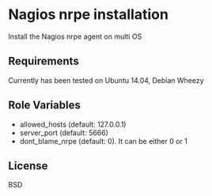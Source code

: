 Nagios nrpe installation
========
Install the Nagios nrpe agent on multi OS

Requirements
------------
Currently has been tested on Ubuntu 14.04, Debian Wheezy

Role Variables
--------------
* allowed_hosts (default: 127.0.0.1)
* server_port (default: 5666)
* dont_blame_nrpe (default: 0). It can be either 0 or 1

License
-------
BSD
